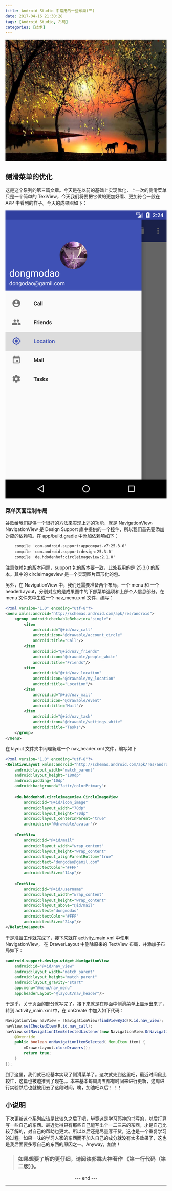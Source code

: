```yaml
---
title: Android Studio 中常用的一些布局(三)
date: 2017-04-16 21:30:28
tags: [Android Studio, 布局]
categories: [技术]
---
```


![](Android-Studio-中常用的一些布局-三/naturetree.jpg)

## 侧滑菜单的优化
这是这个系列的第三篇文章。今天是在以前的基础上实现优化，上一次的侧滑菜单只是一个简单的 TexiView，今天我们将要把它做的更加好看、更加符合一般在 APP 中看到的样子。今天的成果图如下：
<!-- more -->
![](Android-Studio-中常用的一些布局-三/rst.png)

### 菜单页面定制布局
谷歌给我们提供一个很好的方法来实现上述的功能，就是 NavigationView。NavigationView 是 Design Support 库中提供的一个控件，所以我们首先要添加对应的依赖项。在 app/build.gradle 中添加依赖项如下：
``` xml
    compile 'com.android.support:appcompat-v7:25.3.0'
    compile 'com.android.support:design:25.3.0'
    compile 'de.hdodenhof:circleimageview:2.1.0'
```
注意依赖包的版本问题，support 包的版本要一致，此处我用的是 25.3.0 的版本。其中的 circleimageview 是一个实现图片圆形化的包。

另外，在 NavigationView 中，我们还需要准备两个布局，一个 menu 和 一个 headerLayout，分别对应的是成果图中的下部菜单选项和上部个人信息部分。在 menu 文件夹中生成一个 nav_menu.xml 文件，编写：
``` xml
<?xml version="1.0" encoding="utf-8"?>
<menu xmlns:android="http://schemas.android.com/apk/res/android">
    <group android:checkableBehavior="single">
        <item
            android:id="@+id/nav_call"
            android:icon="@drawable/account_circle"
            android:title="Call"/>
        <item
            android:id="@+id/nav_friends"
            android:icon="@drawable/people_white"
            android:title="Friends"/>
        <item
            android:id="@+id/nav_location"
            android:icon="@drawable/my_location"
            android:title="Location"/>
        <item
            android:id="@+id/nav_mail"
            android:icon="@drawable/event"
            android:title="Mail"/>
        <item
            android:id="@+id/nav_task"
            android:icon="@drawable/settings_white"
            android:title="Tasks"/>
    </group>
</menu>
```
在 layout 文件夹中同理新建一个 nav_header.xml 文件，编写如下
``` xml
<?xml version="1.0" encoding="utf-8"?>
<RelativeLayout xmlns:android="http://schemas.android.com/apk/res/android"
    android:layout_width="match_parent"
    android:layout_height="180dp"
    android:padding="10dp"
    android:background="?attr/colorPrimary">

    <de.hdodenhof.circleimageview.CircleImageView
        android:id="@+id/icon_image"
        android:layout_width="70dp"
        android:layout_height="70dp"
        android:layout_centerInParent="true"
        android:src="@drawable/avatar"/>

    <TextView
        android:id="@+id/mail"
        android:layout_width="wrap_content"
        android:layout_height="wrap_content"
        android:layout_alignParentBottom="true"
        android:text="dongodao@gamil.com"
        android:textColor="#FFF"
        android:textSize="14sp"/>

    <TextView
        android:id="@+id/username"
        android:layout_width="wrap_content"
        android:layout_height="wrap_content"
        android:layout_above="@id/mail"
        android:text="dongmodao"
        android:textColor="#FFF"
        android:textSize="24sp"/>
</RelativeLayout>
```
于是准备工作就完成了，接下来就在 activity_main.xml 中使用 NavigationView， 在 DrawerLayout 中删除原来的 TextView 布局，并添加子布局如下：
``` xml
<android.support.design.widget.NavigationView
    android:id="@+id/nav_view"
    android:layout_width="match_parent"
    android:layout_height="match_parent"
    android:layout_gravity="start"
    app:menu="@menu/nav_menu"
    app:headerLayout="@layout/nav_header"/>
```
于是乎，关于页面的部分就写完了。接下来就是在界面中侧滑菜单上显示出来了，转到 activity_main.xml 中，在 onCreate 中加入如下代码：
``` java
NavigationView navView = (NavigationView)findViewById(R.id.nav_view);
navView.setCheckedItem(R.id.nav_call);
navView.setNavigationItemSelectedListener(new NavigationView.OnNavigationItemSelectedListener(){
    @Override
    public boolean onNavigationItemSelected( MenuItem item) {
        mDrawerLayout.closeDrawers();
        return true;
    }
});
```

到了这里，我们就已经基本实现了侧滑菜单了。这次就先到这里吧，最近时间段比较忙，这篇也被迫推到了现在。。本来基本每周周五都有时间来进行更新，这周进行实验然后也就被用去了这段时间，唉，加油吧以后！！！

## 小说明
下次更新这个系列应该是比较久之后了吧，毕竟这是学习郭神的书写的，以后打算写一些自己的东西。最近觉得只有那些自己能写出个一二三来的东西，才是自己比较了解的，对自己的帮助也更大。所以以后还是尽量写干货，这也是一个重复学习的过程。如果一味的学习人家的东西而不加入自己的成分就没有太多效果了，这也是我后面要多写自己的东西的原因之一。Anyway，加油！

> ### 如果想要了解的更仔细，请阅读郭霖大神著作 《第一行代码（第二版）》。

<center> --- end --- </center>

---
